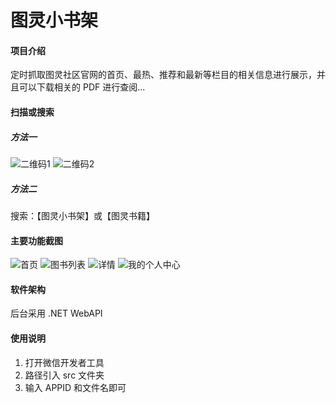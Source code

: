 # 图灵小书架

#### 项目介绍
定时抓取图灵社区官网的首页、最热、推荐和最新等栏目的相关信息进行展示，并且可以下载相关的 PDF 进行查阅...

#### 扫描或搜索
##### 方法一
![二维码1](/readme/scan1.jpg)
![二维码2](/readme/scan2.jpg)

##### 方法二
搜索：【图灵小书架】或【图灵书籍】

#### 主要功能截图
![首页](/readme/home.png)
![图书列表](/readme/books.png)
![详情](/readme/detail.png)
![我的个人中心](/readme/my.png)

#### 软件架构
后台采用 .NET WebAPI

#### 使用说明

1. 打开微信开发者工具
2. 路径引入 src 文件夹
3. 输入 APPID 和文件名即可

